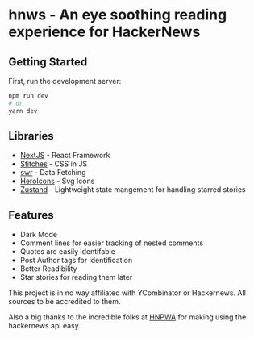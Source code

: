 # hnws - An eye soothing reading experience for HackerNews

## Getting Started

First, run the development server:

```bash
npm run dev
# or
yarn dev
```

## Libraries

- [NextJS](nextjs.org/) - React Framework
- [Stitches](stitches.dev/) - CSS in JS
- [swr](https://swr.vercel.app/) - Data Fetching
- [HeroIcons](https://heroicons.com/) - Svg Icons
- [Zustand](https://github.com/pmndrs/zustand) - Lightweight state mangement for handling starred stories

## Features

- Dark Mode
- Comment lines for easier tracking of nested comments
- Quotes are easily identifable
- Post Author tags for identification
- Better Readibility
- Star stories for reading them later

This project is in no way affiliated with YCombinator or Hackernews. All sources to be accredited to them.

Also a big thanks to the incredible folks at [HNPWA](https://github.com/tastejs/hacker-news-pwas) for making using the hackernews api easy.
